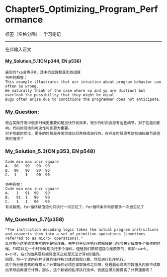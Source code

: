 <!--
 * @Author: benjixu 459547070@qq.com
 * @Date: 2023-05-15 15:31:57
 * @LastEditors: benjixu 459547070@qq.com
 * @LastEditTime: 2023-05-19 18:30:53
 * @FilePath: /csapp/Part1_Chapter5/Chapter5.md
 * @Description: 这是默认设置,请设置`customMade`, 打开koroFileHeader查看配置 进行设置: https://github.com/OBKoro1/koro1FileHeader/wiki/%E9%85%8D%E7%BD%AE
-->

# Chapter5_Optimizing_Program_Performance

标签（空格分隔）： 学习笔记

---

在此输入正文

#### My_Solution_5.1(CN p344, EN p536)

    最后的*xp会等于0，其中的运算都是无效运算
    书中的解答：
    This example illustrates that our intuition about program behavior can often be wrong.   
    We naturally think of the case where xp and yp are distinct but overlook the possibility that they might be equal.  
    Bugs often arise due to conditions the programmer does not anticipate.

### My_Question:

    现在实际开发中很多时候更重要的是加快开发效率，很少的时间会思考这些细节。对于性能的影响，代码的简洁和可读性可能更为重要。  
    对于性能的优化，更多的时候是开发完成以后再继续进行的。在开发时候思考这些编码细节是否真的值得？

### My_Solution_5.3(CN p353, EN p548)

    Code min max incr square
    A.  90   90   90  90
    B.  90   90   90  90
    C.  1    1    90  90

    书中答案：
    Code min max incr square
    A.   1   91  90   90
    B.   91  1   90   90
    C.   1   1   90   90
    有点脑残，for循环赋值语句只执行一次忘记了，for循环条件判断要多一次也忘记了

### My_Question_5.7(p358)

    "The instruction decoding logic takes the actual program instructions and converts them into a set of primitive operations (sometimes referred to as micro- operations)."
    乱序执行这里感觉书写的不是很详细。书中对于乱序执行的解释是当指令被分解成多个操作的时候，EU可以在一个时钟周期执行多个操作，但是我们都知道指令是顺序的，例如c=a+b, e=c+d, 在c的结果没有被算出来之前是无法计算e的值的。  
    同理，将一个读内存并计算的操作拆分成读取和计算，然后进行乱序执行。  
    这个拆分是否真的有意义？计算操作必须在读取操作之后呀，处理器必须先将数值从内存中读取出来然后再进行计算，那么，这个新颖的乱序执行技术，到底在哪方面提高了计算速度呢？

